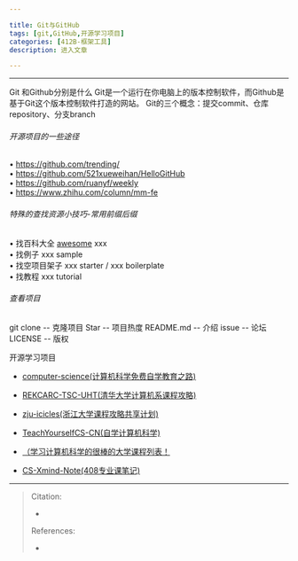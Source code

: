 ```yaml
---

title: Git与GitHub
tags: [git,GitHub,开源学习项目]
categories: [412B-框架工具]
description: 进入文章

---
```


---

Git 和Github分别是什么
Git是一个运行在你电脑上的版本控制软件，而Github是基于Git这个版本控制软件打造的网站。
Git的三个概念：提交commit、仓库 repository、分支branch


######  开源项目的一些途径 

• https://github.com/trending/  
• https://github.com/521xueweihan/HelloGitHub  
• https://github.com/ruanyf/weekly  
• https://www.zhihu.com/column/mm-fe  

###### 特殊的查找资源小技巧-常用前缀后缀  

• 找百科大全 [awesome](http://search.bilibili.com/all?from_source=webcommentline_search&keyword=awesome) xxx  
• 找例子 xxx sample  
• 找空项目架子 xxx starter / xxx boilerplate  
• 找教程 xxx tutorial


###### 查看项目

git clone             -- 克隆项目
Star                    -- 项目热度
README.md      -- 介绍
issue                  -- 论坛
LICENSE            -- 版权



开源学习项目

- [computer-science(计算机科学免费自学教育之路) ](https://github.com/ossu/computer-science#intro-cs  )


- [REKCARC-TSC-UHT(清华大学计算机系课程攻略)](https://github.com/PKUanonym/REKCARC-TSC-UHT)  


- [zju-icicles(浙江大学课程攻略共享计划)](https://github.com/QSCTech/zju-icicles  )


- [TeachYourselfCS-CN(自学计算机科学)](https://github.com/izackwu/TeachYourselfCS-CN)
- [（学习计算机科学的很棒的大学课程列表！](https://github.com/prakhar1989/awesome-courses  )
- [CS-Xmind-Note(408专业课笔记)](https://github.com/SSHeRun/CS-Xmind-Note)



---

> Citation:
> - []()
> 
> References:
> - []()









